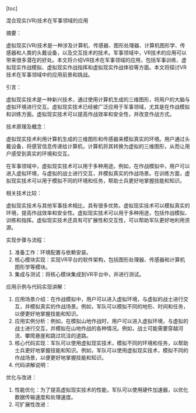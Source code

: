 
[toc]                    
                
                
混合现实(VR)技术在军事领域的应用

摘要：

虚拟现实(VR)技术是一种涉及计算机、传感器、图形处理器、计算机图形学、传感器和人类的头戴设备，以及交互技术的技术。军事领域中，VR技术的应用可以带来很多潜在的好处。本文将介绍VR技术在军事领域的应用，包括军事训练、虚拟现实作战模拟、虚拟现实作战指挥和虚拟现实作战体验等方面。本文将探讨VR技术在军事领域中的应用前景和挑战。

引言：

虚拟现实技术是一种新兴技术，通过使用计算机生成的三维图形，将用户的大脑与虚拟环境进行交互。虚拟现实技术已经被广泛应用于军事领域，尤其是在作战模拟和训练方面。虚拟现实技术可以提高作战效率和安全性，并改变作战方式。

技术原理及概念：

虚拟现实技术利用计算机生成的三维图形和传感器来模拟真实的环境。用户通过头戴设备，将感官信息传递给计算机，计算机将其转换为虚拟的三维图形，从而让用户感受到真实的环境和交互。

在军事领域中，虚拟现实技术可以用于多种用途。例如，在作战模拟中，用户可以进入虚拟环境，与虚拟的战士进行交互，并模拟真实的作战场景。在训练方面，虚拟现实技术可以用于模拟不同的环境和任务，帮助士兵更好地掌握技能和知识。

相关技术比较：

虚拟现实技术与其他军事技术相比，具有很多优势。虚拟现实技术可以模拟真实的环境，提高作战效率和安全性。虚拟现实技术可以用于多种用途，包括作战模拟、训练和指挥。虚拟现实技术还具有可扩展性和交互性，可以帮助军队更好地利用资源。

实现步骤与流程：

1. 准备工作：环境配置与依赖安装。
2. 核心模块实现：实现VR平台的软件架构，包括图形处理器、传感器和计算机图形学等模块。
3. 集成与测试：将核心模块集成到VR平台中，并进行测试。

应用示例与代码实现讲解：

1. 应用场景介绍：在作战模拟中，用户可以进入虚拟环境，与虚拟的战士进行交互，并模拟真实的作战场景。例如，军队可以模拟不同的地形、时间和任务，以便更好地掌握技能和知识。
2. 应用实例分析：例如，在模拟山地作战时，用户可以进入虚拟环境，与虚拟的战士进行交互，并模拟在山地作战的各种情况。例如，战士可能需要穿越河流、攀爬悬崖和跳过坑洼的道路。
3. 核心代码实现：军队可以使用虚拟现实技术，模拟不同的环境和任务，以帮助士兵更好地掌握技能和知识。例如，军队可以使用虚拟现实技术，模拟不同的作战场景，以便更好地掌握技能和知识。
4. 代码讲解说明：



优化与改进：

1. 性能优化：为了提高虚拟现实技术的性能，军队可以使用硬件加速器，以优化数据传输速度和处理速度。
2. 可扩展性改进：

